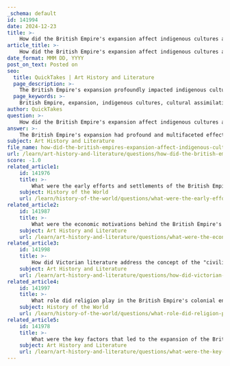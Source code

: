 ```yaml
---
_schema: default
id: 141994
date: 2024-12-23
title: >-
    How did the British Empire's expansion affect indigenous cultures and societies?
article_title: >-
    How did the British Empire's expansion affect indigenous cultures and societies?
date_format: MMM DD, YYYY
post_on_text: Posted on
seo:
  title: QuickTakes | Art History and Literature
  page_description: >-
    The British Empire's expansion profoundly impacted indigenous cultures and societies through cultural assimilation, loss of land and resources, and the imposition of British systems and values, leading to significant historical injustices and ongoing effects of colonialism.
  page_keywords: >-
    British Empire, expansion, indigenous cultures, cultural assimilation, colonialism, ancestral lands, economic gain, cultural identity, missionary efforts, resilience, cultural heritage, historical injustices, oppression
author: QuickTakes
question: >-
    How did the British Empire's expansion affect indigenous cultures and societies?
answer: >-
    The British Empire's expansion had profound and multifaceted effects on indigenous cultures and societies across the globe. One of the most significant impacts was the erosion of indigenous cultures, as British colonial powers often viewed their own culture as superior and sought to impose it on the indigenous populations. This cultural assimilation led to the loss of traditional practices, languages, and identities, as colonial authorities implemented policies that favored British customs, language, and legal systems.\n\nThe expansion of the British Empire, particularly during the 18th and 19th centuries, resulted in the establishment of a vast network of colonies in the Americas, Africa, Asia, and the Pacific. This expansion was driven by desires for economic gain, political power, and cultural influence. As a result, indigenous communities faced significant challenges, including the loss of ancestral lands and resources, which were often appropriated for colonial exploitation.\n\nMoreover, the imposition of British educational systems and religious practices further marginalized indigenous cultures. Missionary efforts aimed at converting indigenous peoples often disregarded and undermined their spiritual beliefs and practices. This led to a profound impact on cultural identity, as many indigenous communities struggled to maintain their traditions in the face of colonial pressures.\n\nThe legacy of colonialism is complex, encompassing not only the adverse effects of cultural assimilation and identity crises but also the resilience and resistance of indigenous communities. Despite centuries of oppression, many indigenous groups have displayed remarkable determination to reclaim their cultural heritage and assert their rights.\n\nIn summary, the British Empire's expansion significantly affected indigenous cultures and societies through cultural erosion, loss of land and resources, and the imposition of foreign systems and values. Understanding these impacts is crucial for recognizing the historical injustices faced by indigenous peoples and the ongoing effects of colonialism today.
subject: Art History and Literature
file_name: how-did-the-british-empires-expansion-affect-indigenous-cultures-and-societies.md
url: /learn/art-history-and-literature/questions/how-did-the-british-empires-expansion-affect-indigenous-cultures-and-societies
score: -1.0
related_article1:
    id: 141976
    title: >-
        What were the early efforts and settlements of the British Empire in Africa?
    subject: History of the World
    url: /learn/history-of-the-world/questions/what-were-the-early-efforts-and-settlements-of-the-british-empire-in-africa
related_article2:
    id: 141987
    title: >-
        What were the economic motivations behind the British Empire's expansion?
    subject: Art History and Literature
    url: /learn/art-history-and-literature/questions/what-were-the-economic-motivations-behind-the-british-empires-expansion
related_article3:
    id: 141998
    title: >-
        How did Victorian literature address the concept of the "civilizing mission"?
    subject: Art History and Literature
    url: /learn/art-history-and-literature/questions/how-did-victorian-literature-address-the-concept-of-the-civilizing-mission
related_article4:
    id: 141997
    title: >-
        What role did religion play in the British Empire's colonial endeavors?
    subject: History of the World
    url: /learn/history-of-the-world/questions/what-role-did-religion-play-in-the-british-empires-colonial-endeavors
related_article5:
    id: 141978
    title: >-
        What were the key factors that led to the expansion of the British Empire in Africa?
    subject: Art History and Literature
    url: /learn/art-history-and-literature/questions/what-were-the-key-factors-that-led-to-the-expansion-of-the-british-empire-in-africa
---
```


&nbsp;